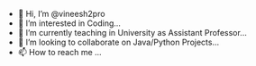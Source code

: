 - 👋 Hi, I’m @vineesh2pro
- 👀 I’m interested in Coding...
- 🌱 I’m currently teaching in University as Assistant Professor...
- 💞️ I’m looking to collaborate on Java/Python Projects...
- 📫 How to reach me ... 

<!---
vineesh2pro/vineesh2pro is a ✨ special ✨ repository because its `README.md` (this file) appears on your GitHub profile.
You can click the Preview link to take a look at your changes.
--->
